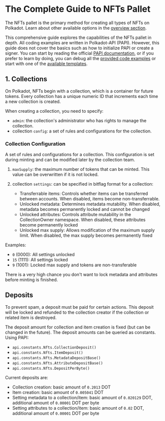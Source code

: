 # The Complete Guide to NFTs Pallet

The NFTs pallet is the primary method for creating all types of NFTs on Polkadot. Learn about other available options in the [overview section](../../nfts-offer/tech-overview/nft-pallets.md).

This comprehensive guide explores the capabilities of the NFTs pallet in depth. All coding examples are written in Polkadot-API (PAPI). However, this guide does not cover the basics such as how to initialize PAPI or create a signer. You can start by reading the official [PAPI documentation](https://papi.how/), or if you prefer to learn by doing, you can debug all the [provided code examples](https://github.com/NFTMozaic/papi-nfts) or start with one of the [available templates](../tooling/templates.md).

## 1. Collections

On Polkadot, NFTs begin with a collection, which is a container for future tokens. Every collection has a unique numeric ID that increments each time a new collection is created.

When creating a collection, you need to specify:
- `admin`: the collection's administrator who has rights to manage the collection. <!-- TODO: read about roles here <anchor-link> -->
- collection `config`: a set of rules and configurations for the collection.

### Collection Configuration

A set of rules and configurations for a collection. This configuration is set during minting and can be modified later by the collection team.
<!-- TODO: the anchor link to the roles -->

1. `maxSupply`: the maximum number of tokens that can be minted. This value can be overwritten if it is not locked.

2. collection `settings`: can be specified in bitflag format for a collection:
    - Transferrable items: Controls whether items can be transferred between accounts. When disabled, items become non-transferrable.
    - Unlocked metadata: Determines metadata mutability. When disabled, metadata becomes permanently locked and cannot be changed
    - Unlocked attributes: Controls attribute mutability in the CollectionOwner namespace. When disabled, these attributes become permanently locked
    - Unlocked max supply: Allows modification of the maximum supply limit. When disabled, the max supply becomes permanently fixed

Examples:
- `0` (0000): All settings unlocked
- `15` (1111): All settings locked
- `9` (1001): Locked max supply and tokens are non-transferable 

<!-- TODO: fact check -->
There is a very high chance you don't want to lock metadata and attributes before minting is finished.

## Deposits

To prevent spam, a deposit must be paid for certain actions. This deposit will be locked and refunded to the collection creator if the collection or related item is destroyed.

The deposit amount for collection and item creation is fixed (but can be changed in the future). The deposit amounts can be queried as constants. Using PAPI:
- `api.constants.Nfts.CollectionDeposit()`
- `api.constants.Nfts.ItemDeposit()`
- `api.constants.Nfts.MetadataDepositBase()`
- `api.constants.Nfts.AttributeDepositBase()`
- `api.constants.Nfts.DepositPerByte()`

Current deposits are:

- Collection creation: basic amount of `0.2013` DOT
- Item creation: basic amount of `0.005041` DOT
- Setting metadata to a collection/item: basic amount of `0.020129` DOT, additional amount of `0.00001` DOT per byte
- Setting attributes to a collection/item: basic amount of `0.02` DOT, additional amount of `0.00001` DOT per byte